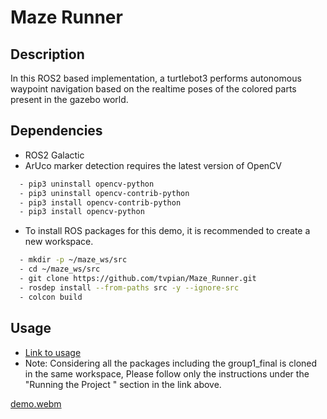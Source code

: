 # Maze Runner
## Description
In this ROS2 based implementation, a turtlebot3 performs autonomous waypoint navigation based on the realtime poses of the colored parts present in the gazebo world.

## Dependencies
- ROS2 Galactic
- ArUco marker detection requires the latest version of OpenCV
```bash
  - pip3 uninstall opencv-python
  - pip3 uninstall opencv-contrib-python
  - pip3 install opencv-contrib-python
  - pip3 install opencv-python
```
- To install ROS packages for this demo, it is recommended to create a new
workspace.
```bash
  - mkdir -p ~/maze_ws/src
  - cd ~/maze_ws/src
  - git clone https://github.com/tvpian/Maze_Runner.git
  - rosdep install --from-paths src -y --ignore-src
  - colcon build
```

## Usage
- [Link to usage](./group1_final/readme.md)
- Note: Considering all the packages including the group1_final is cloned in the same workspace, Please follow only the instructions under the "Running the Project
" section in the link above.

[demo.webm](https://github.com/tvpian/Maze_Runner/assets/41953267/9c2e4b79-4b36-48e2-995b-bce9027824f6)
